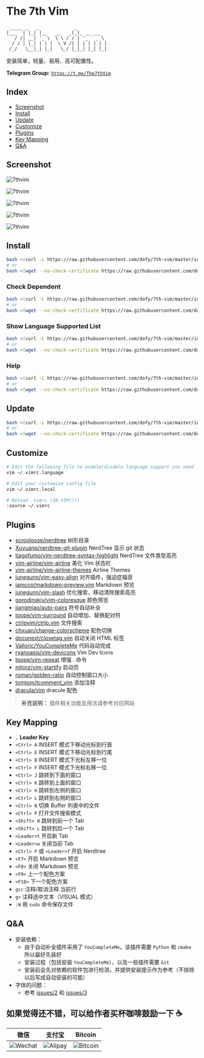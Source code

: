 # The 7th Vim

```
 _____ _   _             _           
|___  | |_| |__   __   _(_)_ __ ___  
   / /| __| '_ \  \ \ / / | '_ ` _ \ 
  / / | |_| | | |  \ V /| | | | | | |
 /_/   \__|_| |_|   \_/ |_|_| |_| |_|
```

安装简单，轻量、易用、高可配置性。

**Telegram Group:** [`https://t.me/The7thVim`](https://t.me/The7thVim)

## Index

- [Screenshot](#screenshot)
- [Install](#install)
- [Update](#update)
- [Customize](#customize)
- [Plugins](#plugins)
- [Key Mapping](#key-mapping)
- [Q&A](#qa)

## Screenshot

![7thvim][screen-shot-1]

![7thvim][screen-shot-2]

![7thvim][screen-shot-3]

![7thvim][screen-shot-4]

![7thvim][screen-shot-5]

## Install

```bash
bash <(curl -L https://raw.githubusercontent.com/dofy/7th-vim/master/install.sh) -i
# or
bash <(wget --no-check-certificate https://raw.githubusercontent.com/dofy/7th-vim/master/install.sh -O -) -i
```
### Check Dependent

```bash
bash <(curl -L https://raw.githubusercontent.com/dofy/7th-vim/master/install.sh) -c
# or
bash <(wget --no-check-certificate https://raw.githubusercontent.com/dofy/7th-vim/master/install.sh -O -) -c
```

### Show Language Supported List

```bash
bash <(curl -L https://raw.githubusercontent.com/dofy/7th-vim/master/install.sh) -l
# or
bash <(wget --no-check-certificate https://raw.githubusercontent.com/dofy/7th-vim/master/install.sh -O -) -l
```

### Help

```bash
bash <(curl -L https://raw.githubusercontent.com/dofy/7th-vim/master/install.sh) -h
# or
bash <(wget --no-check-certificate https://raw.githubusercontent.com/dofy/7th-vim/master/install.sh -O -) -h
```

## Update

```bash
bash <(curl -L https://raw.githubusercontent.com/dofy/7th-vim/master/install.sh) -u
# or
bash <(wget --no-check-certificate https://raw.githubusercontent.com/dofy/7th-vim/master/install.sh -O -) -u
```

## Customize

```bash
# Edit the following file to enable/disable language support you need
vim ~/.vimrc.language

# Edit your customize config file
vim ~/.vimrc.local

# Reload .vimrc (IN VIM!!!)
:source ~/.vimrc
```

## Plugins

- [scrooloose/nerdtree][plug1] 树形目录
- [Xuyuanp/nerdtree-git-plugin][plug2] NerdTree 显示 git 状态
- [tiagofumo/vim-nerdtree-syntax-highlight][plug3] NerdTree 文件类型高亮
- [vim-airline/vim-airline][plug4] 美化 Vim 状态栏
- [vim-airline/vim-airline-themes][plug5] Airline Themes
- [junegunn/vim-easy-align][plug6] 对齐插件，强迫症福音
- [iamcco/markdown-preview.vim][plug7] Markdown 预览
- [junegunn/vim-slash][plug8] 优化搜索，移动清除搜索高亮
- [gorodinskiy/vim-coloresque][plug9] 颜色预览
- [jiangmiao/auto-pairs][plug10] 符号自动补全
- [tpope/vim-surround][plug11] 自动增加、替换配对符
- [ctrlpvim/ctrlp.vim][plug12] 文件搜索
- [chxuan/change-colorscheme][plug13] 配色切换
- [docunext/closetag.vim][plug14] 自动关闭 HTML 标签
- [Valloric/YouCompleteMe][plug15] 代码自动完成
- [ryanoasis/vim-devicons][plug16] Vim Dev Icons
- [tpope/vim-repeat][plug17] 增强 . 命令
- [mhinz/vim-startify][plug18] 启动页
- [roman/golden-ratio][plug19] 自动控制窗口大小
- [tomtom/tcomment_vim][plug20] 添加注释
- [dracula/vim][color] dracule 配色

> **补充说明：** 插件相关功能及用法请参考对应网站

## Key Mapping

- `,` **Leader Key**
- `<Ctrl> A` INSERT 模式下移动光标到行首
- `<Ctrl> E` INSERT 模式下移动光标到行尾
- `<Ctrl> B` INSERT 模式下光标左移一位
- `<Ctrl> F` INSERT 模式下光标右移一位
- `<Ctrl> J` 跳转到下面的窗口
- `<Ctrl> K` 跳转到上面的窗口
- `<Ctrl> H` 跳转到左侧的窗口
- `<Ctrl> L` 跳转到右侧的窗口
- `<Ctrl> N` 切换 Buffer 列表中的文件
- `<Ctrl> P` 打开文件搜索模式
- `<Shift> H` 跳转到前一个 Tab
- `<Shift> L` 跳转到后一个 Tab
- `<Leader>t` 开启新 Tab
- `<Leader>w` 关闭当前 Tab
- `<Ctrl> F` 或 `<Leader>f` 开启 Nerdtree
- `<F7>` 开启 Markdown 预览
- `<F8>` 关闭 Markdown 预览
- `<F9>` 上一个配色方案
- `<F10>` 下一个配色方案
- `gcc` 注释/取消注释 当前行
- `g>` 注释选中文本（VISUAL 模式）
- `:W` 用 `sudo` 命令保存文件

## Q&A

- 安装依赖：
  - 由于自动补全插件采用了 `YouCompleteMe`，该插件需要 `Python` 和 `cmake` 所以最好先装好
  - 安装过程（包括安装 `YouCompleteMe`），以及一些插件需要 `Git`
  - 安装前会先对依赖的软件包进行检测，并提供安装提示作为参考（不排除以后写成自动安装的可能）
- 字体的问题：
  - 参考 [issues/2][issues2] 和 [issues/3][issues3]

## 如果觉得还不错，可以给作者买杯咖啡鼓励一下 ☕️
| 微信              | 支付宝            | Bitcoin             |
| ---               | ---               | ---                 |
| ![Wechat][wechat] | ![Alipay][alipay] | ![Bitcoin][bitcoin] |

[screen-shot-1]: https://user-images.githubusercontent.com/344197/34345993-42b0397c-ea2e-11e7-9003-e8c7f6453cba.png
[screen-shot-2]: https://user-images.githubusercontent.com/344197/34291098-a32023d6-e735-11e7-9fd5-285b4939c1c8.png
[screen-shot-3]: https://user-images.githubusercontent.com/344197/34345994-444dac1a-ea2e-11e7-98a1-3a21c4d000a9.png
[screen-shot-4]: https://user-images.githubusercontent.com/344197/34291099-a37b0102-e735-11e7-9ee4-e03b7f180af0.png
[screen-shot-5]: https://user-images.githubusercontent.com/344197/34291095-a2399ca4-e735-11e7-9883-6b1a27364fe4.png
[plug1]: https://github.com/scrooloose/nerdtree
[plug2]: https://github.com/Xuyuanp/nerdtree-git-plugin
[plug3]: https://github.com/tiagofumo/vim-nerdtree-syntax-highlight
[plug4]: https://github.com/vim-airline/vim-airline
[plug5]: https://github.com/vim-airline/vim-airline-themes
[plug6]: https://github.com/junegunn/vim-easy-align
[plug7]: https://github.com/iamcco/markdown-preview.vim
[plug8]: https://github.com/junegunn/vim-slash
[plug9]: https://github.com/gorodinskiy/vim-coloresque
[plug10]: https://github.com/jiangmiao/auto-pairs
[plug11]: https://github.com/tpope/vim-surround
[plug12]: https://github.com/ctrlpvim/ctrlp.vim
[plug13]: https://github.com/chxuan/change-colorscheme
[plug14]: https://github.com/docunext/closetag.vim
[plug15]: https://github.com/Valloric/YouCompleteMe
[plug16]: https://github.com/ryanoasis/vim-devicons
[plug17]: https://github.com/tpope/vim-repeat
[plug18]: https://github.com/mhinz/vim-startify
[plug19]: https://github.com/roman/golden-ratio
[plug20]: https://github.com/tomtom/tcomment_vim
[color]: https://github.com/dracula/vim
[issues2]: https://github.com/dofy/7th-vim/issues/2
[issues3]: https://github.com/dofy/7th-vim/issues/3
[wechat]: https://user-images.githubusercontent.com/344197/33651653-a02eb7be-daa1-11e7-9e09-82cfbeec2f98.png
[alipay]: https://user-images.githubusercontent.com/344197/33651835-2d494894-daa2-11e7-932f-06adb8795f15.png
[bitcoin]: https://user-images.githubusercontent.com/344197/33653103-d7863d68-daa6-11e7-9e74-f5d88954134e.png

